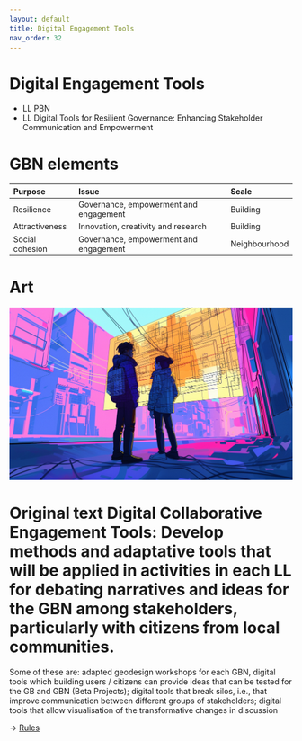 ```yaml
---
layout: default
title: Digital Engagement Tools
nav_order: 32
---
```


# Digital Engagement Tools

* LL PBN
* LL Digital Tools for Resilient Governance: Enhancing Stakeholder Communication and Empowerment


# GBN elements

| Purpose         | Issue                                  | Scale         |
|:----------------|:---------------------------------------|:--------------|
| Resilience      | Governance, empowerment and engagement | Building      |
| Attractiveness  | Innovation, creativity and research    | Building      |
| Social cohesion | Governance, empowerment and engagement | Neighbourhood |

# Art

![](art/DET.png)



# Original text Digital Collaborative Engagement Tools: Develop methods and adaptative tools that will be applied in activities in each LL for debating narratives and ideas for the GBN among stakeholders, particularly with citizens from local communities. 
Some of these are: adapted geodesign workshops for each GBN, digital tools which building users / citizens can provide ideas that can be tested for the GB and GBN (Beta Projects); digital tools that break silos, i.e., that improve communication between different groups of stakeholders; digital tools that allow visualisation of the transformative changes in discussion



-> [Rules](rules.md)

